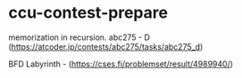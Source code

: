 # ccu-contest-prepare

memorization in recursion.
abc275 - D (https://atcoder.jp/contests/abc275/tasks/abc275_d)

BFD 
Labyrinth - (https://cses.fi/problemset/result/4989940/)
